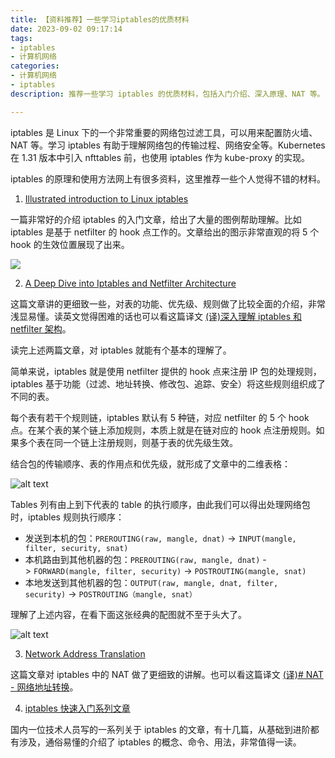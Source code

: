 ```yaml
---
title: 【资料推荐】一些学习iptables的优质材料
date: 2023-09-02 09:17:14
tags:
- iptables
- 计算机网络
categories:
- 计算机网络
- iptables
description: 推荐一些学习 iptables 的优质材料，包括入门介绍、深入原理、NAT 等。

---
```


iptables 是 Linux 下的一个非常重要的网络包过滤工具，可以用来配置防火墙、NAT 等。学习 iptables 有助于理解网络包的传输过程、网络安全等。Kubernetes 在 1.31 版本中引入 nfttables 前，也使用 iptables 作为 kube-proxy 的实现。

iptables 的原理和使用方法网上有很多资料，这里推荐一些个人觉得不错的材料。

1. [Illustrated introduction to Linux iptables](https://iximiuz.com/en/posts/laymans-iptables-101/)

一篇非常好的介绍 iptables 的入门文章，给出了大量的图例帮助理解。比如 iptables 是基于 netfilter 的 hook 点工作的。文章给出的图示非常直观的将 5 个 hook 的生效位置展现了出来。

![](https://iximiuz.com/laymans-iptables-101/iptables-stages-white.png)


2. [A Deep Dive into Iptables and Netfilter Architecture](https://www.digitalocean.com/community/tutorials/a-deep-dive-into-iptables-and-netfilter-architecture)

这篇文章讲的更细致一些，对表的功能、优先级、规则做了比较全面的介绍，非常浅显易懂。读英文觉得困难的话也可以看这篇译文 [(译)深入理解 iptables 和 netfilter 架构](https://arthurchiao.art/blog/deep-dive-into-iptables-and-netfilter-arch-zh/)。

读完上述两篇文章，对 iptables 就能有个基本的理解了。

简单来说，iptables 就是使用 netfilter 提供的 hook 点来注册 IP 包的处理规则， iptables 基于功能（过滤、地址转换、修改包、追踪、安全）将这些规则组织成了不同的表。

每个表有若干个规则链，iptables 默认有 5 种链，对应 netfilter 的 5 个 hook 点。在某个表的某个链上添加规则，本质上就是在链对应的 hook 点注册规则。如果多个表在同一个链上注册规则，则基于表的优先级生效。

结合包的传输顺序、表的作用点和优先级，就形成了文章中的二维表格：

![alt text](https://pub-08b57ed9c8ce4fadab4077a9d577e857.r2.dev/iptables-001.png)

Tables 列有由上到下代表的 table 的执行顺序，由此我们可以得出处理网络包时，iptables 规则执行顺序：

- 发送到本机的包：`PREROUTING(raw, mangle, dnat)` -> `INPUT(mangle, filter, security, snat)`
- 本机路由到其他机器的包：`PREROUTING(raw, mangle, dnat)` -> `FORWARD(mangle, filter, security)` -> `POSTROUTING(mangle, snat)`
- 本地发送到其他机器的包：`OUTPUT(raw, mangle, dnat, filter, security)` -> `POSTROUTING（mangle, snat）`

理解了上述内容，在看下面这张经典的配图就不至于头大了。

![alt text](https://pub-08b57ed9c8ce4fadab4077a9d577e857.r2.dev/iptables-002.png)


3. [Network Address Translation](https://www.karlrupp.net/en/computer/nat_tutorial)

这篇文章对 iptables 中的 NAT 做了更细致的讲解。也可以看这篇译文 [(译)# NAT - 网络地址转换](https://arthurchiao.art/blog/nat-zh/)。


4. [iptables 快速入门系列文章](https://www.zsythink.net/archives/tag/iptables/)

国内一位技术人员写的一系列关于 iptables 的文章，有十几篇，从基础到进阶都有涉及，通俗易懂的介绍了 iptables 的概念、命令、用法，非常值得一读。

